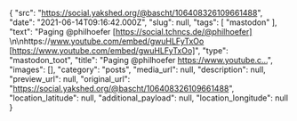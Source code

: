 {
  "src": "https://social.yakshed.org/@bascht/106408326109661488",
  "date": "2021-06-14T09:16:42.000Z",
  "slug": null,
  "tags": [
    "mastodon"
  ],
  "text": "Paging @philhoefer [https://social.tchncs.de/@philhoefer] \n\nhttps://www.youtube.com/embed/gwuHLFyTxOo [https://www.youtube.com/embed/gwuHLFyTxOo]",
  "type": "mastodon_toot",
  "title": "Paging @philhoefer https://www.youtube.c…",
  "images": [],
  "category": "posts",
  "media_url": null,
  "description": null,
  "preview_url": null,
  "original_url": "https://social.yakshed.org/@bascht/106408326109661488",
  "location_latitude": null,
  "additional_payload": null,
  "location_longitude": null
}